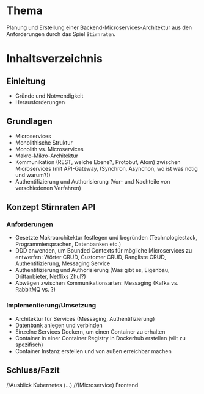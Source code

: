 
# Thema
Planung und Erstellung einer Backend-Microservices-Architektur aus den Anforderungen durch das Spiel  `Stirnraten`. 

# Inhaltsverzeichnis

## Einleitung
* Gründe und Notwendigkeit
* Herausforderungen

## Grundlagen
* Microservices
* Monolithische Struktur
* Monolith vs. Microservices 
* Makro-Mikro-Architektur 
* Kommunikation (REST, welche Ebene?, Protobuf, Atom) zwischen Microservices (mit API-Gateway, (Synchron, Asynchon, wo ist was nötig und warum?))
* Authentifizierung und Authorisierung (Vor- und Nachteile von verschiedenen Verfahren)

## Konzept Stirnraten API 
### Anforderungen
* Gesetzte Makroarchitektur festlegen und begründen (Technologiestack, Programmiersprachen, Datenbanken etc.)
* DDD anwenden, um Bounded Contexts für mögliche Microservices zu entwerfen: Wörter CRUD, Customer CRUD, Rangliste CRUD, Authentifizierung, Messaging Service 
* Authentifizierung und Authorisierung (Was gibt es, Eigenbau, Drittanbieter, Netflixs Zhul?) 
* Abwägen zwischen Kommunikationsarten: Messaging (Kafka vs. RabbitMQ vs. ?)

### Implementierung/Umsetzung
* Architektur für Services (Messaging, Authentifizierung)  
* Datenbank anlegen und verbinden 
* Einzelne Services Dockern, um einen Container zu erhalten
* Container in einer Container Registry in Dockerhub erstellen (vllt zu spezifisch) 
* Container Instanz erstellen und von außen erreichbar machen 

## Schluss/Fazit 
//Ausblick Kubernetes (...) 
//(Microservice) Frontend 
